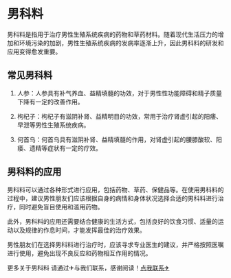 # 男科料

男科料是指用于治疗男性生殖系统疾病的药物和草药材料。随着现代生活压力的增加和环境污染的加剧，男性生殖系统疾病的发病率逐渐上升，因此男科料的研发和应用变得愈发重要。

## 常见男科料

1. 人参：人参具有补气养血、益精填髓的功效，对于男性性功能障碍和精子质量下降有一定的改善作用。

2. 枸杞子：枸杞子有滋阴补肾、益精明目的功效，常用于治疗肾虚引起的阳痿、早泄等男性生殖系统疾病。

3. 何首乌：何首乌具有滋阴补肾、益精填髓的作用，对肾虚引起的腰膝酸软、阳痿、遗精等症状有一定的疗效。

## 男科料的应用

男科料可以通过各种形式进行应用，包括药物、草药、保健品等。在使用男科料的过程中，建议男性朋友们应该根据自身的病情和身体状况选择合适的男科料进行治疗，同时避免盲目使用和滥用药物。

此外，男科料的应用还需要结合健康的生活方式，包括良好的饮食习惯、适量的运动以及规律的作息时间，才能发挥最佳的治疗效果。

男性朋友们在选择男科料进行治疗时，应该寻求专业医生的建议，并严格按照医嘱进行使用，避免出现不良反应和药物相互作用的情况。

更多关于男科料 请通过✈与我们联系，感谢阅读！[点我联系✈](https://vip.k02.cc)